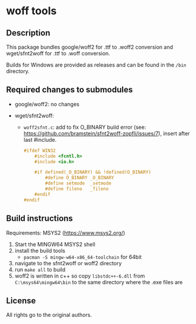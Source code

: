 # woff tools

## Description

This package bundles google/woff2 for .ttf to .woff2 conversion and wget/sfnt2woff for .ttf to .woff conversion.

Builds for Windows are provided as releases and can be found in the `/bin` directory.

## Required changes to submodules

-   google/woff2: no changes
-   wget/sfnt2woff:

    -   `woff2sfnt.c`:
        add to fix O_BINARY build error (see: https://github.com/bramstein/sfnt2woff-zopfli/issues/7), insert after last #include.

        ```c
        #ifdef WIN32
            #include <fcntl.h>
            #include <io.h>

            #if defined(_O_BINARY) && !defined(O_BINARY)
                #define O_BINARY _O_BINARY
                #define setmode  _setmode
                #define fileno   _fileno
            #endif
        #endif
        ```

## Build instructions

Requirements: MSYS2 (https://www.msys2.org/)

1. Start the MINGW64 MSYS2 shell
2. install the build tools
    - `pacman -S mingw-w64-x86_64-toolchain` for 64bit
3. navigate to the sfnt2woff or woff2 directory
4. run `make all` to build
5. woff2 is written in c++ so copy `libstdc++-6.dll` from `C:\msys64\mingw64\bin` to the same directory where the .exe files are

## License

All rights go to the original authors.
